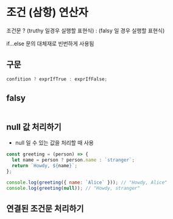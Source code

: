 # 조건 (삼항) 연산자

조건문 ? (truthy 일경우 실행할 표현식) : (falsy 일 경우 실행할 표현식)

if...else 문의 대체재로 빈번하게 사용됨

## 구문

```js
confition ? exprIfTrue : exprIfFalse;
```

## falsy

```js

```

## null 값 처리하기

- null 일 수 있는 값을 처리할 때 사용

```js
const greeting = (person) => {
  let name = person ? person.name : `stranger`;
  return `Howdy, ${name}`;
};

console.log(greeting({ name: `Alice` })); // "Howdy, Alice"
console.log(greeting(null)); // "Howdy, stranger"
```

## 연결된 조건문 처리하기
